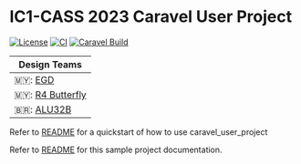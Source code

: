 # IC1-CASS 2023 Caravel User Project

[![License](https://img.shields.io/badge/License-Apache%202.0-blue.svg)](https://opensource.org/licenses/Apache-2.0) [![CI](https://github.com/ravenCrown0627/IC1-CASS-2023/actions/workflows/user_project_ci.yml/badge.svg)](https://github.com/ravenCrown0627/IC1-CASS-2023/actions/workflows/user_project_ci.yml) [![Caravel Build](https://github.com/efabless/caravel_project_example/actions/workflows/caravel_build.yml/badge.svg)](https://github.com/efabless/caravel_project_example/actions/workflows/caravel_build.yml)


| Design Teams |
| ------------- |
| 🇲🇾: [EGD](https://repositories.efabless.com/raven_crown/UNIC-CASS_precheck_egd_top) |
| 🇲🇾: [R4 Butterfly](https://github.com/LyeGuanYan/Radix4_butterfly) |
| 🇧🇷: [ALU32B](https://github.com/BigNixon/caravel_uniccass_example)  |

Refer to [README](docs/source/index.rst#section-quickstart) for a quickstart of how to use caravel_user_project

Refer to [README](docs/source/index.rst) for this sample project documentation. 
